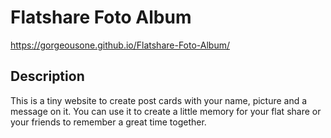 # Flatshare Foto Album

https://gorgeousone.github.io/Flatshare-Foto-Album/

## Description
This is a tiny website to create post cards with your name, picture and a message on it.
You can use it to create a little memory for your flat share or your friends to remember a great time together.